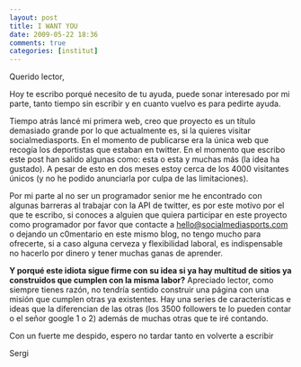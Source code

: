 ```yaml
---
layout: post
title: I WANT YOU
date: 2009-05-22 18:36
comments: true
categories: [institut]
---
```

Querido lector,

Hoy te escribo porqué necesito de tu ayuda, puede sonar interesado por  mi parte, tanto tiempo sin escribir y en cuanto vuelvo es para pedirte  ayuda.

Tiempo atrás lancé mi primera web, creo que proyecto es un título  demasiado grande por lo que actualmente es, si la quieres visitar socialmediasports. En el momento de publicarse era  la única web que recogía los deportistas que estaban en twitter. En el  momento que escribo este post han salido algunas como: esta o esta y muchas más (la idea ha gustado). A pesar de esto en dos meses estoy cerca  de los 4000 visitantes únicos (y no he podido anunciarla por culpa de  las limitaciones).

Por mi parte al no ser un programador senior me he encontrado con  algunas barreras al trabajar con la API de twitter, es por este motivo  por el que te escribo, si conoces a alguien que quiera participar en  este proyecto como programador por favor que contacte a  hello@socialmediasports.com o dejando un c0mentario en este mismo blog,  no tengo mucho para ofrecerte, si a caso alguna cerveza y flexibilidad  laboral, es indispensable no hacerlo por dinero y tener muchas ganas de  aprender.

**Y porqué este idiota sigue firme con su idea si ya hay multitud  de sitios ya construidos que cumplen con la misma labor?** Apreciado lector, como siempre tienes razón, no tendría sentido  construir una página con una misión que cumplen otras ya existentes. Hay  una series de características e ideas que la diferencian de las otras (los 3500 followers te lo pueden contar o el señor  google 1 o 2) además de muchas otras que te iré contando.

Con un fuerte me despido, espero no tardar tanto en volverte a  escribir

Sergi